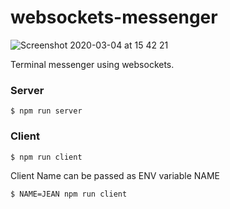 # websockets-messenger
![Screenshot 2020-03-04 at 15 42 21](https://user-images.githubusercontent.com/10606291/75896442-034be200-5e2f-11ea-9258-42a6d43edddb.png)


Terminal messenger using websockets.


### Server
```
$ npm run server
```

### Client
```
$ npm run client 
```

Client Name can be passed as ENV variable NAME

```
$ NAME=JEAN npm run client 
```
